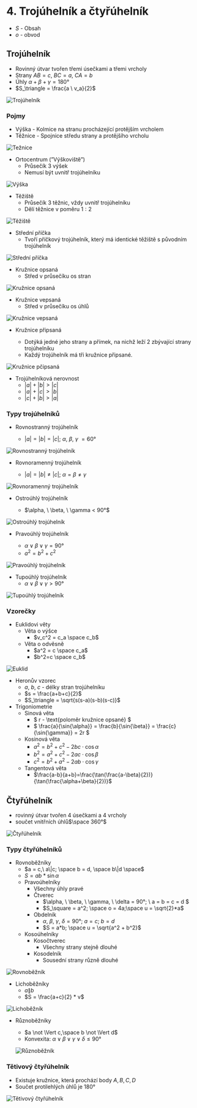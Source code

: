 # 4. Trojúhelník a čtyřúhelník

- $S$ - Obsah
- $o$ - obvod

## Trojúhelník

- Rovinný útvar tvořen třemi úsečkami a třemi vrcholy
- Strany $AB = c$, $BC = a$, $CA = b$
- Úhly $\alpha + \beta + \gamma = 180°$
- $S_\triangle = \frac{a \ v_a}{2}$

![Trojúhelník](trojuhelnik.png)

### Pojmy

- Výška - Kolmice na stranu procházející protějším vrcholem
- Těžnice - Spojnice středu strany a protějšího vrcholu

![Težnice](teznice.png)

- Ortocentrum (”Výškoviště”)
  - Průsečík 3 výšek
  - Nemusí být uvnitř trojúhelníku

![Výška](vyska.png)

- Těžiště
  - Průsečík 3 těžnic, vždy uvnitř trojúhelníku
  - Dělí těžnice v poměru $1:2$

![Těžiště](teziste.png)

- Střední příčka
  - Tvoří příčkový trojúhelník, který má identické těžiště s původním trojúhelník

![Střední příčka](stredni_pricka.png)

- Kružnice opsaná
  - Střed v průsečíku os stran

![Kružnice opsaná](kruznice_opsana.png)

- Kružnice vepsaná
  - Střed v průsečíku os úhlů

![Kružnice vepsaná](kruznice_vepsana.png)

- Kružnice připsaná

  - Dotýká jedné jeho strany a přímek, na nichž leží 2 zbývající strany trojúhelníku
  - Každý trojúhelník má tři kružnice připsané.

![Kružnice pčipsaná](kruznice_pripsana.png)

- Trojúhelníková nerovnost
  - $|a|+|b| > |c|$
  - $|a|+|c| > |b|$
  - $|c|+|b| > |a|$

### Typy trojúhelníků

- Rovnostranný trojúhelník

  - $|a|=|b|=|c|;\ \alpha ,\ \beta, \ \gamma \ = 60°$

![Rovnostranný trojúhelník](rovnostranny_trojuhelnik.png)

- Rovnoramenný trojúhelník

  - $|a|=|b| \neq |c|; \ \alpha =\beta \neq \gamma$

![Rovnoramenný trojúhelník](rovnoramenny_trojuhelnik.png)

- Ostroúhlý trojúhelník

  - $\alpha, \ \beta, \ \gamma < 90°$

![Ostroúhlý trojúhelník](ostrouhly_trojuhelnik.png)

- Pravoúhlý trojúhelník

  - $\alpha \lor \beta \lor \gamma = 90°$
  - $a^2 = b^2 + c^2$

![Pravoúhlý trojúhelník](pravouhly_trojuhelnik.png)

- Tupoúhlý trojúhelník
  - $\alpha \lor \beta \lor \gamma > 90°$

![Tupoúhlý trojúhelník](tupouhly_trojuhelnik.png)

### Vzorečky

- Euklidovi věty
  - Věta o výšce
    - $v_c^2 = c_a \space c_b$
  - Věta o odvěsně
    - $a^2 = c \space c_a$
    - $b^2=c \space c_b$

![Euklid](euklid.png)

- Heronův vzorec
  - $a$, $b$, $c$ - délky stran trojúhelníku
  - $s =  \frac{a+b+c}{2}$
  - $S_\triangle = \sqrt{s(s-a)(s-b)(s-c)}$
- Trigoniometrie
  - Sinová věta
    - $ r - \text{poloměr kružnice opsané} $
    - $ \frac{a}{\sin{\alpha}} = \frac{b}{\sin{\beta}} = \frac{c}{\sin{\gamma}} = 2r $
  - Kosinová věta
    - $a^2 = b^2 + c^2 - 2bc \cdot \cos{\alpha}$
    - $b^2 = a^2 + c^2 - 2ac \cdot \cos{\beta}$
    - $c^2 = b^2 + a^2 - 2ab \cdot \cos{\gamma}$
  - Tangentová věta
    - $\frac{a-b}{a+b}=\frac{\tan(\frac{a-\beta}{2})}{\tan(\frac{\alpha+\beta}{2})}$

## Čtyřúhelník

- rovinný útvar tvořen 4 úsečkami a 4 vrcholy
- součet vnitřních úhlů$\space 360°$

![Čtyřúhelník](ctyruhelnik.png)

### Typy čtyřúhelníků

- Rovnoběžníky
  - $a = c,\ a\|c; \space b = d, \space b\|d \space$
  - $S = ab*\sin{\alpha}$
  - Pravoúhelníky
    - Všechny úhly pravé
    - Čtverec
      - $\alpha, \ \beta, \ \gamma, \ \delta = 90°; \ a = b = c = d $
      - $S_\square = a^2; \space o = 4a;\space u = \sqrt{2}*a$
    - Obdelník
      - $\alpha,\ \beta,\ \gamma,\ \delta = 90° ; \ a = c; \ b = d$
      - $S = a*b; \space u = \sqrt{a^2 + b^2}$
  - Kosoúhelníky
    - Kosočtverec
      - Všechny strany stejně dlouhé
    - Kosodelník
      - Sousední strany různě dlouhé

![Rovnoběžník](rovnobeznik.png)

- Lichoběžníky
  - $a\|b$
  - $S = \frac{a+c}{2} * v$

![Lichoběžník](lichobeznik.png)

- Různoběžníky

  - $a \not \Vert c,\space b \not \Vert d$
  - Konvexita: $\alpha \lor\beta\lor\gamma\lor\delta \le 90°$

  ![Různoběžník](4%20Troju%CC%81helni%CC%81k%20a%20c%CC%8Ctyr%CC%8Cu%CC%81helni%CC%81k%20d0363bcdbda7471f9801d0229e4da454/Untitled%2020.png)

### Tětivový čtyřúhelník

- Existuje kružnice, která prochází body $A, B, C, D$
- Součet protilehlých úhlů je $180°$

![Tětivový čtyřúhelník](tetivovy_ctyruhelnik.png)
